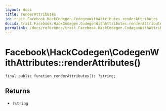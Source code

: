 ```yaml
---
layout: docs
title: renderAttributes
id: trait.Facebook.HackCodegen.CodegenWithAttributes.renderAttributes
docid: trait.Facebook.HackCodegen.CodegenWithAttributes.renderAttributes
permalink: /docs/reference/trait.Facebook.HackCodegen.CodegenWithAttributes.renderAttributes.md
---
```

# Facebook\\HackCodegen\\CodegenWithAttributes::renderAttributes()




``` Hack
final public function renderAttributes(): ?string;
```




## Returns




+ ` ?string `